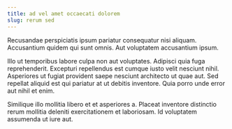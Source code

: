 ```yaml
---
title: ad vel amet occaecati dolorem
slug: rerum sed
---
```


Recusandae perspiciatis ipsum pariatur consequatur nisi aliquam. Accusantium quidem qui sunt omnis. Aut voluptatem accusantium ipsum.

Illo ut temporibus labore culpa non aut voluptates. Adipisci quia fuga reprehenderit. Excepturi repellendus est cumque iusto velit nesciunt nihil. Asperiores ut fugiat provident saepe nesciunt architecto ut quae aut. Sed repellat aliquid est qui pariatur at ut debitis inventore. Quia porro unde error aut nihil et enim.

Similique illo mollitia libero et et asperiores a. Placeat inventore distinctio rerum mollitia deleniti exercitationem et laboriosam. Id voluptatem assumenda ut iure aut.
